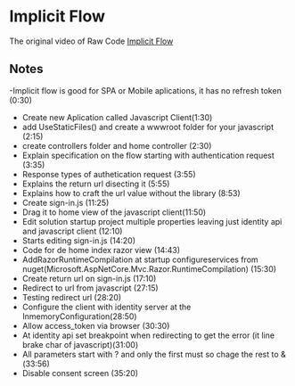 # Implicit Flow
The original video of Raw Code 
[Implicit Flow](https://www.youtube.com/watch?v=WQM_3Mm1Ewo&list=PLOeFnOV9YBa7dnrjpOG6lMpcyd7Wn7E8V&index=16)

## Notes

-Implicit flow is good for SPA or Mobile aplications, it has no refresh token (0:30)
- Create new Aplication called Javascript Client(1:30)
- add UseStaticFiles() and create a wwwroot folder for your javascript (2:15)
- create controllers folder and home controller (2:30)
- Explain specification on the flow starting with authentication request (3:35)
- Response types of authetication request (3:55)
- Explains the return url disecting it (5:55)
- Explains how to craft the url value without the library (8:53)
- Create sign-in.js (11:25)
- Drag it to home view of the javascript client(11:50)
- Edit solution startup project multiple properties leaving just identity api and javascript client (12:10)
- Starts editing sign-in.js (14:20)
- Code for de home index razor view (14:43)
- AddRazorRuntimeCompilation at startup configureservices from nuget(Microsoft.AspNetCore.Mvc.Razor.RuntimeCompilation) (15:30)
- Create return url on sign-in.js (17:10)
- Redirect to url from javascript (27:15)
- Testing redirect url (28:20)
- Configure the client with identity server at the InmemoryConfiguration(28:50)
- Allow access_token via browser (30:30)
- At identity api set breakpoint when redirecting to get the error (it line brake char of javascript)(31:00)
- All parameters start with ? and only the first must so chage the rest to &(33:56)
- Disable consent screen (35:20)
